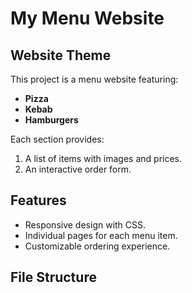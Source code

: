# My Menu Website

## Website Theme
This project is a menu website featuring:
- **Pizza**
- **Kebab**
- **Hamburgers**

Each section provides:
1. A list of items with images and prices.
2. An interactive order form.

## Features
- Responsive design with CSS.
- Individual pages for each menu item.
- Customizable ordering experience.

## File Structure